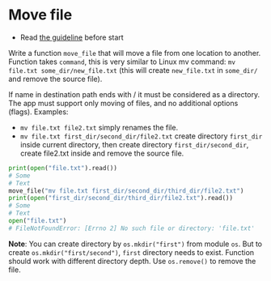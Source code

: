 # Move file

- Read [the guideline](https://github.com/mate-academy/py-task-guideline/blob/main/README.md) before start

Write a function `move_file` that will move a file from one location to another. 
Function takes `command`, this is very similar to Linux mv command: 
`mv file.txt some_dir/new_file.txt` 
(this will create `new_file.txt` in `some_dir/` and remove the source file).

If name in destination path ends with / it must be considered as a directory.
The app must support only moving of files, and no additional options (flags).
Examples:
- `mv file.txt file2.txt` simply renames the file.
- `mv file.txt first_dir/second_dir/file2.txt` create directory `first_dir`
inside current directory, then create directory `first_dir/second_dir`,
create file2.txt inside and remove the source file.
```python
print(open("file.txt").read())
# Some
# Text
move_file("mv file.txt first_dir/second_dir/third_dir/file2.txt")
print(open("first_dir/second_dir/third_dir/file2.txt").read())
# Some
# Text
open("file.txt")
# FileNotFoundError: [Errno 2] No such file or directory: 'file.txt'
```

**Note**: You can create directory by `os.mkdir("first")` from module `os`.
But to create `os.mkdir("first/second")`, `first` directory needs to exist.
Function should work with different directory depth.
Use `os.remove()` to remove the file.